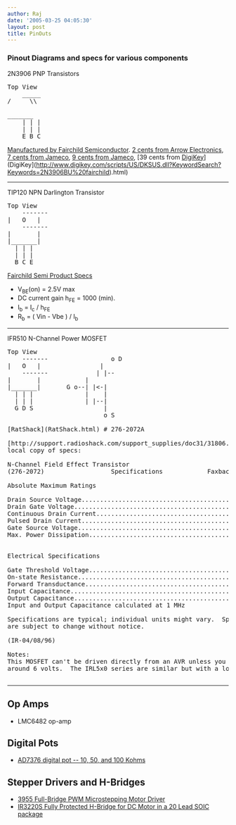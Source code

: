 ```yaml
---
author: Raj
date: '2005-03-25 04:05:30'
layout: post
title: PinOuts
---
```


### Pinout Diagrams and specs for various components

2N3906 PNP Transistors
<pre>
Top View
    _____
/     \\

_______
    | | |
    | | |
    E B C
</pre>

[Manufactured by Fairchild Semiconductor](http://fairchildsemiconductor.com/pf/2N/2N3906.html). [2 cents from Arrow Electronics](http://www.arrow.com:80/aws/pg_webc/0,4513,,00.html?application=SEARCH&event=1000&search_token=2N3906BU&search_criteria=BEGINSWITH&match_in_stock_only=NO&rows_to_display=10&full_domain_name=www.arrow.com&super_neda=3969&start_index=0&search_type=click_through), [7 cents from Jameco](http://www.jameco.com/cgi-bin/ncommerce3/ProductDisplay?prmenbr=91&prrfnbr=1417&cgrfnbr=501&ctgys=), [9 cents from Jameco](http://www.jameco.com/cgi-bin/ncommerce3/ProductDisplay?prmenbr=91&prrfnbr=95732&cgrfnbr=501&ctgys=), [39 cents from [DigiKey](http://www.digikey.com/scripts/US/DKSUS.dll?KeywordSearch?Keywords=2N3906BU%20fairchild)](DigiKey](http://www.digikey.com/scripts/US/DKSUS.dll?KeywordSearch?Keywords=2N3906BU%20fairchild).html)

----

TIP120 NPN Darlington Transistor
<pre>
Top View
    -------
|   O   |
    -------
|       |
|_______|
  | | |
  | | |
  B C E
</pre>

[Fairchild Semi Product Specs](http://parametric.fairchildsemi.com/datasheet.asp?PN=TIP120)

* V<sub>BE</sub>(on) = 2.5V max
* DC current gain h<sub>FE</sub> = 1000 (min).
* I<sub>b</sub> = I<sub>c</sub> / h<sub>FE</sub>
* R<sub>b</sub> = ( Vin - Vbe ) / I<sub>b</sub>


----

IFR510 N-Channel Power MOSFET
<pre>
Top View
    -------                 o D
|   O   |                |
    -------             | |--
|       |            |
|_______|       G o--| |<-|
  | | |              |    |
  | | |              | |--|
  G D S                   |
                          o S

[RatShack](RatShack.html) # 276-2072A

[http://support.radioshack.com/support_supplies/doc31/31806.htm](http://support.radioshack.com/support_supplies/doc31/31806.htm)
local copy of specs:

N-Channel Field Effect Transistor
(276-2072)                  Specifications            Faxback Doc. # 31806

Absolute Maximum Ratings

Drain Source Voltage.................................................100 V
Drain Gate Voltage...................................................100 V
Continuous Drain Current...............................................4 A
Pulsed Drain Current..................................................16 A
Gate Source Voltage...................................................20 V
Max. Power Dissipation................................................20 W


Electrical Specifications

Gate Threshold Voltage............................................2 to 4 V
On-state Resistance.........................................0.6 Ohm (Max.)
Forward Transductance................................................1 mho
Input Capacitance............................................150 pF (Max.)
Output Capacitance...........................................100 pF (Max.)
Input and Output Capacitance calculated at 1 MHz

Specifications are typical; individual units might vary.  Specifications
are subject to change without notice.

(IR-04/08/96)

Notes:
This MOSFET can't be driven directly from an AVR unless you crank VCC up to
around 6 volts.  The IRL5x0 series are similar but with a logic level gate.

</pre>

----

## Op Amps

* LMC6482 op-amp

## Digital Pots

* [AD7376 digital pot -- 10, 50, and 100 Kohms](http://www.analog.com/en/prod/0,,761_797_AD7376,00.html)

## Stepper Drivers and H-Bridges

* [3955 Full-Bridge PWM Microstepping Motor Driver](http://www.allegromicro.com/sf/3955/)
* [IR3220S Fully Protected H-Bridge for DC Motor in a 20 Lead SOIC package](http://ec.irf.com/v6/en/US/adirect/ir?cmd=catProductDetailFrame&productID=IR3220S)
